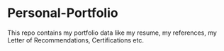 # Personal-Portfolio
This repo contains my portfolio data like my resume, my references, my Letter of Recommendations, Certifications etc.
